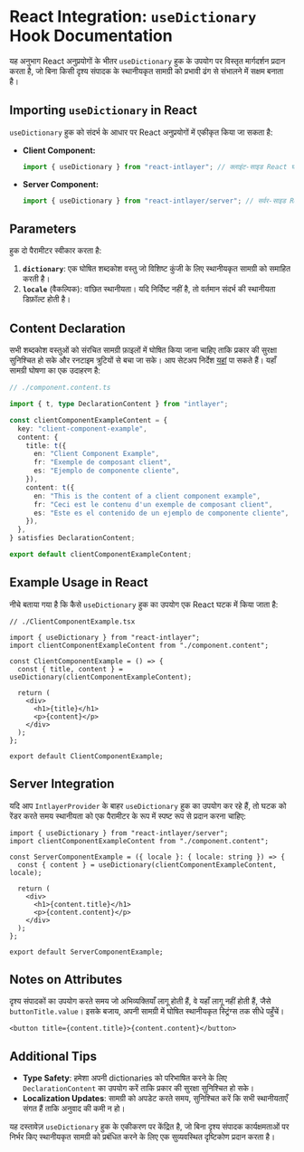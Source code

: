 # React Integration: `useDictionary` Hook Documentation

यह अनुभाग React अनुप्रयोगों के भीतर `useDictionary` हुक के उपयोग पर विस्तृत मार्गदर्शन प्रदान करता है, जो बिना किसी दृश्य संपादक के स्थानीयकृत सामग्री को प्रभावी ढंग से संभालने में सक्षम बनाता है।

## Importing `useDictionary` in React

`useDictionary` हुक को संदर्भ के आधार पर React अनुप्रयोगों में एकीकृत किया जा सकता है:

- **Client Component:**

  ```javascript
  import { useDictionary } from "react-intlayer"; // क्लाइंट-साइड React घटकों में उपयोग किया जाता है
  ```

- **Server Component:**

  ```javascript
  import { useDictionary } from "react-intlayer/server"; // सर्वर-साइड React घटकों में उपयोग किया जाता है
  ```

## Parameters

हुक दो पैरामीटर स्वीकार करता है:

1. **`dictionary`**: एक घोषित शब्दकोश वस्तु जो विशिष्ट कुंजी के लिए स्थानीयकृत सामग्री को समाहित करती है।
2. **`locale`** (वैकल्पिक): वांछित स्थानीयता। यदि निर्दिष्ट नहीं है, तो वर्तमान संदर्भ की स्थानीयता डिफ़ॉल्ट होती है।

## Content Declaration

सभी शब्दकोश वस्तुओं को संरचित सामग्री फ़ाइलों में घोषित किया जाना चाहिए ताकि प्रकार की सुरक्षा सुनिश्चित हो सके और रनटाइम त्रुटियों से बचा जा सके। आप सेटअप निर्देश [यहां](https://github.com/aymericzip/intlayer/blob/main/docs/hi/content_declaration/get_started.md) पा सकते हैं। यहाँ सामग्री घोषणा का एक उदाहरण है:

```typescript
// ./component.content.ts

import { t, type DeclarationContent } from "intlayer";

const clientComponentExampleContent = {
  key: "client-component-example",
  content: {
    title: t({
      en: "Client Component Example",
      fr: "Exemple de composant client",
      es: "Ejemplo de componente cliente",
    }),
    content: t({
      en: "This is the content of a client component example",
      fr: "Ceci est le contenu d'un exemple de composant client",
      es: "Este es el contenido de un ejemplo de componente cliente",
    }),
  },
} satisfies DeclarationContent;

export default clientComponentExampleContent;
```

## Example Usage in React

नीचे बताया गया है कि कैसे `useDictionary` हुक का उपयोग एक React घटक में किया जाता है:

```tsx
// ./ClientComponentExample.tsx

import { useDictionary } from "react-intlayer";
import clientComponentExampleContent from "./component.content";

const ClientComponentExample = () => {
  const { title, content } = useDictionary(clientComponentExampleContent);

  return (
    <div>
      <h1>{title}</h1>
      <p>{content}</p>
    </div>
  );
};

export default ClientComponentExample;
```

## Server Integration

यदि आप `IntlayerProvider` के बाहर `useDictionary` हुक का उपयोग कर रहे हैं, तो घटक को रेंडर करते समय स्थानीयता को एक पैरामीटर के रूप में स्पष्ट रूप से प्रदान करना चाहिए:

```tsx
import { useDictionary } from "react-intlayer/server";
import clientComponentExampleContent from "./component.content";

const ServerComponentExample = ({ locale }: { locale: string }) => {
  const { content } = useDictionary(clientComponentExampleContent, locale);

  return (
    <div>
      <h1>{content.title}</h1>
      <p>{content.content}</p>
    </div>
  );
};

export default ServerComponentExample;
```

## Notes on Attributes

दृश्य संपादकों का उपयोग करते समय जो अभिव्यक्तियाँ लागू होती हैं, वे यहाँ लागू नहीं होती हैं, जैसे `buttonTitle.value`। इसके बजाय, अपनी सामग्री में घोषित स्थानीयकृत स्ट्रिंग्स तक सीधे पहुँचें।

```tsx
<button title={content.title}>{content.content}</button>
```

## Additional Tips

- **Type Safety**: हमेशा अपनी dictionaries को परिभाषित करने के लिए `DeclarationContent` का उपयोग करें ताकि प्रकार की सुरक्षा सुनिश्चित हो सके।
- **Localization Updates**: सामग्री को अपडेट करते समय, सुनिश्चित करें कि सभी स्थानीयताएँ संगत हैं ताकि अनुवाद की कमी न हो।

यह दस्तावेज़ `useDictionary` हुक के एकीकरण पर केंद्रित है, जो बिना दृश्य संपादक कार्यक्षमताओं पर निर्भर किए स्थानीयकृत सामग्री को प्रबंधित करने के लिए एक सुव्यवस्थित दृष्टिकोण प्रदान करता है।
